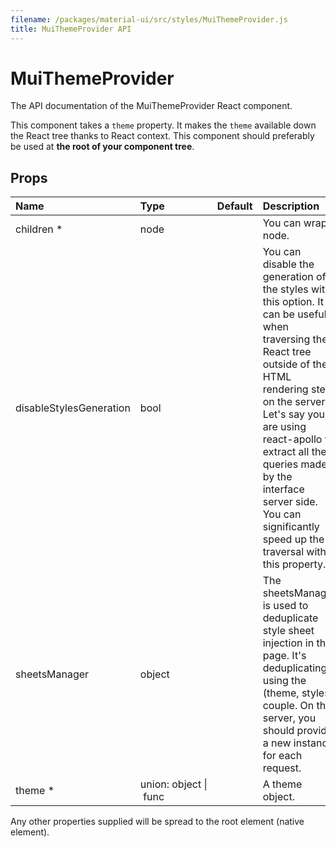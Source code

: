 ```yaml
---
filename: /packages/material-ui/src/styles/MuiThemeProvider.js
title: MuiThemeProvider API
---
```


<!--- This documentation is automatically generated, do not try to edit it. -->

# MuiThemeProvider

<p class="description">The API documentation of the MuiThemeProvider React component.</p>

This component takes a `theme` property.
It makes the `theme` available down the React tree thanks to React context.
This component should preferably be used at **the root of your component tree**.

## Props

| Name | Type | Default | Description |
|:-----|:-----|:--------|:------------|
| <span class="prop-name required">children *</span> | <span class="prop-type">node |   | You can wrap a node. |
| <span class="prop-name">disableStylesGeneration</span> | <span class="prop-type">bool |   | You can disable the generation of the styles with this option. It can be useful when traversing the React tree outside of the HTML rendering step on the server. Let's say you are using react-apollo to extract all the queries made by the interface server side. You can significantly speed up the traversal with this property. |
| <span class="prop-name">sheetsManager</span> | <span class="prop-type">object |   | The sheetsManager is used to deduplicate style sheet injection in the page. It's deduplicating using the (theme, styles) couple. On the server, you should provide a new instance for each request. |
| <span class="prop-name required">theme *</span> | <span class="prop-type">union:&nbsp;object&nbsp;&#124;<br>&nbsp;func<br> |   | A theme object. |

Any other properties supplied will be spread to the root element (native element).

